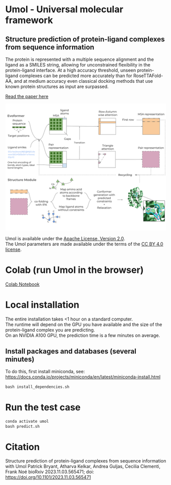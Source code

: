 # Umol - **U**niversal **mol**ecular framework

## Structure prediction of protein-ligand complexes from sequence information
The protein is represented with a multiple sequence alignment and the ligand as a SMILES string, allowing for unconstrained flexibility in the protein-ligand interface. At a high accuracy threshold, unseen protein-ligand complexes can be predicted more accurately than for RoseTTAFold-AA, and at medium accuracy even classical docking methods that use known protein structures as input are surpassed.

[Read the paper here](https://www.biorxiv.org/content/10.1101/2023.11.03.565471v1)

<img src="./Network.svg"/>

Umol is available under the [Apache License, Version 2.0](http://www.apache.org/licenses/LICENSE-2.0). \
The Umol parameters are made available under the terms of the [CC BY 4.0 license](https://creativecommons.org/licenses/by/4.0/legalcode).


# Colab (run Umol in the browser)

[Colab Notebook](https://colab.research.google.com/github/patrickbryant1/Umol/blob/master/Umol.ipynb)

# Local installation
The entire installation takes <1 hour on a standard computer. \
The runtime will depend on the GPU you have available and the size of the protein-ligand complex you are predicting. \
On an NVIDIA A100 GPU, the prediction time is a few minutes on average.


## Install packages and databases (several minutes)
To do this, first install miniconda, see: https://docs.conda.io/projects/miniconda/en/latest/miniconda-install.html

```
bash install_dependencies.sh
```


# Run the test case
```
conda activate umol
bash predict.sh
```

# Citation
Structure prediction of protein-ligand complexes from sequence information with Umol
Patrick Bryant, Atharva Kelkar, Andrea Guljas, Cecilia Clementi, Frank Noé
bioRxiv 2023.11.03.565471; doi: https://doi.org/10.1101/2023.11.03.565471
